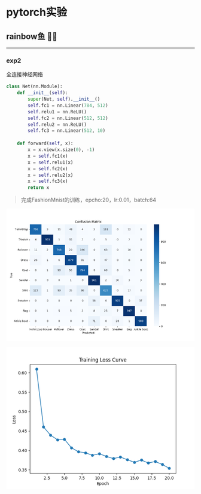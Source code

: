# pytorch实验
## rainbow鱼 🐋✨

---

### exp2
全连接神经网络
```python
class Net(nn.Module):
    def __init__(self):
        super(Net, self).__init__()
        self.fc1 = nn.Linear(784, 512)
        self.relu1 = nn.ReLU()
        self.fc2 = nn.Linear(512, 512)
        self.relu2 = nn.ReLU()
        self.fc3 = nn.Linear(512, 10)

    def forward(self, x):
        x = x.view(x.size(0), -1)
        x = self.fc1(x)
        x = self.relu1(x)
        x = self.fc2(x)
        x = self.relu2(x)
        x = self.fc3(x)
        return x
```

> 完成FashionMnist的训练，epcho:20，lr:0.01，batch:64

![confusion_matrix.png](exp2%2Fconfusion_matrix.png)

![training_loss_curve.png](exp2%2Ftraining_loss_curve.png)